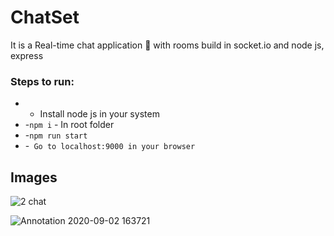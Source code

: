# ChatSet
It is a Real-time chat application 💬 with rooms build in socket.io and node js, express

### Steps to run:
* - Install node js in your system
* -``` npm i ``` - In root folder
* -``` npm run start ```
* -``` Go to localhost:9000 in your browser```

## Images

![2 chat](https://user-images.githubusercontent.com/52570524/91974653-b1333d00-ed3b-11ea-9155-23c26e5dd5d3.png)


![Annotation 2020-09-02 163721](https://user-images.githubusercontent.com/52570524/91974623-a678a800-ed3b-11ea-809a-e0d3f1da5d77.png)






